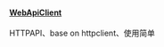 #### [WebApiClient](https://github.com/dotnetcore/WebApiClient) 

HTTPAPI、base on httpclient、使用简单                        